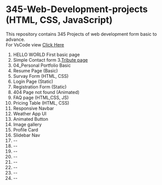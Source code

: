 # 345-Web-Development-projects (HTML, CSS, JavaScript)
This repository contains 345 Projects of web development form basic to advance. <br>
For VsCode view <a href="https://github1s.com/mdfaisalkhan/345-Web-Development-projects">Click Here</a>
1. HELLO WORLD First basic page
2. Simple Contact form
3.<a href = "https://celebrated-pony-787c42.netlify.app/">Tribute page</a>
4. 04_Personal Portfolio Basic
5. Resume Page (Basic)
6. Survay Form (HTML, CSS)
7. Login Page (Static)
8. Registration Form (Static)
9. 404 Page not found (Animated)
10. FAQ page (HTML,CSS, JS)
11. Pricing Table (HTML, CSS)
12. Responsive Navbar
13. Weather App UI
14. Animated Button
15. Image gallery
16. Profile Card
17. Slidebar Nav
18. --
19. --
20. --
21. --
22. --
23. --
24. --
25. --
